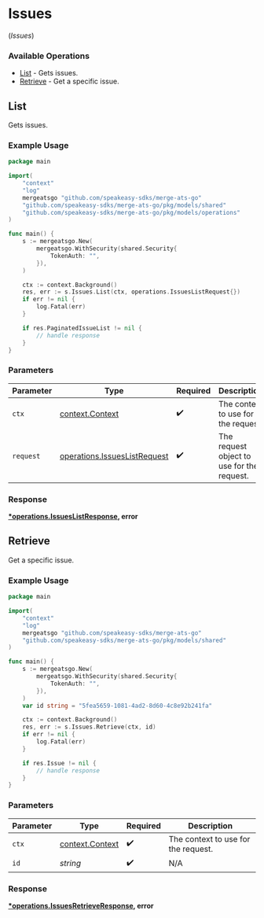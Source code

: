 # Issues
(*Issues*)

### Available Operations

* [List](#list) - Gets issues.
* [Retrieve](#retrieve) - Get a specific issue.

## List

Gets issues.

### Example Usage

```go
package main

import(
	"context"
	"log"
	mergeatsgo "github.com/speakeasy-sdks/merge-ats-go"
	"github.com/speakeasy-sdks/merge-ats-go/pkg/models/shared"
	"github.com/speakeasy-sdks/merge-ats-go/pkg/models/operations"
)

func main() {
    s := mergeatsgo.New(
        mergeatsgo.WithSecurity(shared.Security{
            TokenAuth: "",
        }),
    )

    ctx := context.Background()
    res, err := s.Issues.List(ctx, operations.IssuesListRequest{})
    if err != nil {
        log.Fatal(err)
    }

    if res.PaginatedIssueList != nil {
        // handle response
    }
}
```

### Parameters

| Parameter                                                                    | Type                                                                         | Required                                                                     | Description                                                                  |
| ---------------------------------------------------------------------------- | ---------------------------------------------------------------------------- | ---------------------------------------------------------------------------- | ---------------------------------------------------------------------------- |
| `ctx`                                                                        | [context.Context](https://pkg.go.dev/context#Context)                        | :heavy_check_mark:                                                           | The context to use for the request.                                          |
| `request`                                                                    | [operations.IssuesListRequest](../../models/operations/issueslistrequest.md) | :heavy_check_mark:                                                           | The request object to use for the request.                                   |


### Response

**[*operations.IssuesListResponse](../../models/operations/issueslistresponse.md), error**


## Retrieve

Get a specific issue.

### Example Usage

```go
package main

import(
	"context"
	"log"
	mergeatsgo "github.com/speakeasy-sdks/merge-ats-go"
	"github.com/speakeasy-sdks/merge-ats-go/pkg/models/shared"
)

func main() {
    s := mergeatsgo.New(
        mergeatsgo.WithSecurity(shared.Security{
            TokenAuth: "",
        }),
    )
    var id string = "5fea5659-1081-4ad2-8d60-4c8e92b241fa"

    ctx := context.Background()
    res, err := s.Issues.Retrieve(ctx, id)
    if err != nil {
        log.Fatal(err)
    }

    if res.Issue != nil {
        // handle response
    }
}
```

### Parameters

| Parameter                                             | Type                                                  | Required                                              | Description                                           |
| ----------------------------------------------------- | ----------------------------------------------------- | ----------------------------------------------------- | ----------------------------------------------------- |
| `ctx`                                                 | [context.Context](https://pkg.go.dev/context#Context) | :heavy_check_mark:                                    | The context to use for the request.                   |
| `id`                                                  | *string*                                              | :heavy_check_mark:                                    | N/A                                                   |


### Response

**[*operations.IssuesRetrieveResponse](../../models/operations/issuesretrieveresponse.md), error**

